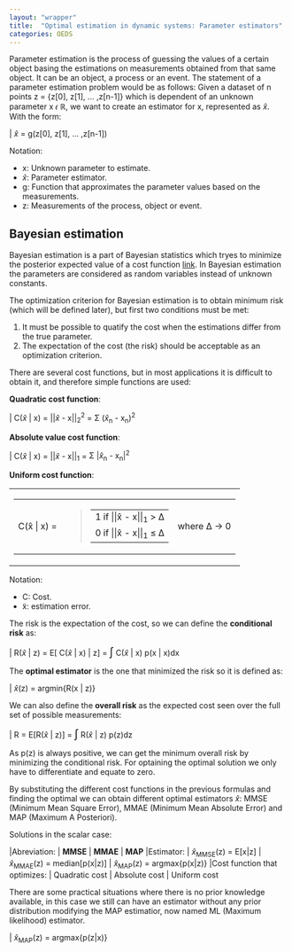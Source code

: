 ```yaml
---
layout: "wrapper"
title:  "Optimal estimation in dynamic systems: Parameter estimators"
categories: OEDS
---
```


Parameter estimation is the process of guessing the values of a certain object basing the estimations on measurements obtained from that same object. It can be an object, a process or an event. The statement of a parameter estimation problem would be as follows: Given a dataset of n points z = \{z[0], z[1], ... ,z[n-1]\} which is dependent of an unknown parameter x 𝜖 ℝ, we want to create an estimator for x, represented as *x̂*. With the form:


| *x̂* = g(z[0], z[1], ... ,z[n-1])

Notation: 
* x: Unknown parameter to estimate.
* *x̂*: Parameter estimator.
* g: Function that approximates the parameter values based on the measurements.
* z: Measurements of the process, object or event. 


## Bayesian estimation 
Bayesian estimation is a part of Bayesian statistics which tryes to minimize the posterior expected value of a cost function [link](https://en.wikipedia.org/wiki/Bayes_estimator). In Bayesian estimation the parameters are considered as random variables instead of unknown constants.

The optimization criterion for Bayesian estimation is to obtain minimum risk (which will be defined later), but first two conditions must be met:  
1. It must be possible to quatify the cost when the estimations differ from the true parameter.
2. The expectation of the cost (the risk) should be acceptable as an optimization criterion. 

There are several cost functions, but in most applications it is difficult to obtain it, and therefore simple functions are used: 

**Quadratic cost function**: 

| C(*x̂* \| x) = \|\|*x̂* - x\|\|<sub>2</sub><sup>2</sup> = <span><summatory idb="N-1" id="n = 0">&Sigma;</summatory> (*x̂*<sub>n</sub> - x<sub>n</sub>)<sup>2</sup> </span>

**Absolute value cost function**:

| C(*x̂* \| x) = \|\|*x̂* - x\|\|<sub>1</sub> = <span><summatory idb="N-1" id="n = 0">&Sigma;</summatory> \|*x̂*<sub>n</sub> - x<sub>n</sub>\|<sup>2</sup> </span>

**Uniform cost function**:
<table>
<td>
    <table class="inline">
    <td>
    C(x̂ | x) = 
    </td>
    <td>
        <blockquote>
        <table class="inline">
            <tr>
                <td>1 if ||x̂ - x||<sub>1</sub> > &Delta;</td>
            </tr>
            <tr>
                <td>0 if ||x̂ - x||<sub>1</sub> ≤ &Delta;</td>
            </tr>
        </table>
        </blockquote>
    </td>
    <td>
    where &Delta; → 0 
    </td>
    </table>
</td>
</table>

Notation:
* C: Cost.
* ̃x: estimation error. 

The risk is the expectation of the cost, so we can define the **conditional risk** as:

| R(*x̂* \| z) = E[ C(*x̂* \| x) \| z] = <span style= "font-size:20px;">&#8747;</span> C(*x̂* \| x) p(x \| x)dx

The **optimal estimator** is the one that minimized the risk so it is defined as:

| *x̂*(z) = argmin{R(x \| z)}

We can also define the **overall risk** as the expected cost seen over the full set of possible measurements:

| R = E[R(*x̂* \| z)] = <span style= "font-size:20px;">&#8747;</span> R(*x̂* \| z) p(z)dz

As p(z) is always positive, we can get the minimum overall risk by minimizing the conditional risk. For optaining the optimal solution we only have to differentiate and equate to zero.

By substituting the different cost functions in the previous formulas and finding the optimal we can obtain different optimal estimators *x̂*: MMSE (Minimum Mean Square Error), MMAE (Minimum Mean Absolute Error) and MAP (Maximum A Posteriori).

Solutions in the scalar case:

|Abreviation: | **MMSE** | **MMAE** | **MAP**
|Estimator: | *x̂*<sub>MMSE</sub>(z) = E[x\|z] | *x̂*<sub>MMAE</sub>(z) = median[p(x\|z)] | *x̂*<sub>MAP</sub>(z) = argmax{p(x\|z)}
|Cost function that optimizes: | Quadratic cost | Absolute cost | Uniform cost

There are some practical situations where there is no prior knowledge available, in this case we still can have an estimator without any prior distribution modifying the MAP estimatior, now named ML (Maximum likelihood) estimator. 

| *x̂*<sub>MAP</sub>(z) = argmax{p(z\|x)}
